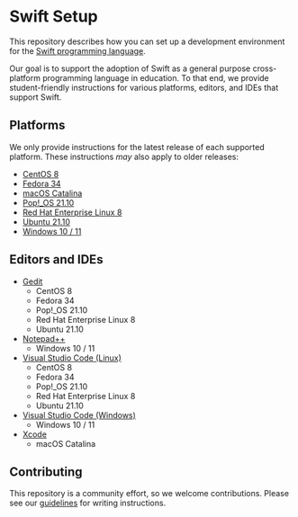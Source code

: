 # Swift Setup

This repository describes how you can set up a development environment for the [Swift programming language](https://swift.org).

Our goal is to support the adoption of Swift as a general purpose cross-platform programming language in education. To that end, we provide student-friendly instructions for various platforms, editors, and IDEs that support Swift.

## Platforms

We only provide instructions for the latest release of each supported platform. These instructions *may* also apply to older releases:

- [CentOS 8](platforms/centos/README.md)
- [Fedora 34](platforms/fedora/README.md)
- [macOS Catalina](platforms/macOS/README.md)
- [Pop!_OS 21.10](platforms/ubuntu/README.md)
- [Red Hat Enterprise Linux 8](platforms/centos/README.md)
- [Ubuntu 21.10](platforms/ubuntu/README.md)
- [Windows 10 / 11](platforms/windows/README.md)

## Editors and IDEs

- [Gedit](editors/gedit/README.md)
    * CentOS 8
    * Fedora 34
    * Pop!_OS 21.10
    * Red Hat Enterprise Linux 8
    * Ubuntu 21.10
- [Notepad++](editors/notepadplusplus/README.md)
    * Windows 10 / 11
- [Visual Studio Code (Linux)](editors/vscode-linux/README.md)
    * CentOS 8
    * Fedora 34
    * Pop!_OS 21.10
    * Red Hat Enterprise Linux 8
    * Ubuntu 21.10
- [Visual Studio Code (Windows)](editors/vscode-windows/README.md)
    * Windows 10 / 11
- [Xcode](editors/xcode/README.md)
    * macOS Catalina

## Contributing

This repository is a community effort, so we welcome contributions. Please see our [guidelines](contributing.md) for writing instructions.
